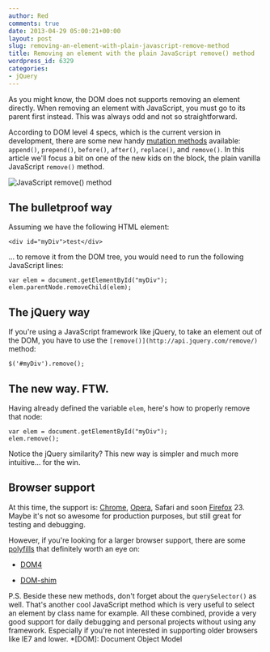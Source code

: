 ```yaml
---
author: Red
comments: true
date: 2013-04-29 05:00:21+00:00
layout: post
slug: removing-an-element-with-plain-javascript-remove-method
title: Removing an element with the plain JavaScript remove() method
wordpress_id: 6329
categories:
- jQuery
---
```


As you might know, the DOM does not supports removing an element directly. When removing an element with JavaScript, you must go to its parent first instead. This was always odd and not so straightforward.

According to DOM level 4 specs, which is the current version in development, there are some new handy [mutation methods](https://dvcs.w3.org/hg/domcore/raw-file/tip/Overview.html#interface-element) available: `append()`, `prepend()`, `before()`, `after()`, `replace()`, and `remove()`. In this article we'll focus a bit on one of the new kids on the block, the plain vanilla JavaScript `remove()` method.

![JavaScript remove() method](http://www.red-team-design.com/wp-content/uploads/2013/04/javascript-remove-method.png)

<!-- more -->



## The bulletproof way



Assuming we have the following HTML element:

    
    
    <div id="myDiv">test</div>
    



... to remove it from the DOM tree, you would need to run the following JavaScript lines:


    
    
    var elem = document.getElementById("myDiv");
    elem.parentNode.removeChild(elem);
    





## The jQuery way



If you're using a JavaScript framework like jQuery, to take an element out of the DOM, you have to use the `[remove()](http://api.jquery.com/remove/)` method:


    
    
    $('#myDiv').remove();
    





## The new way. FTW.



Having already defined the variable `elem`, here's how to properly remove that node:

    
    
    var elem = document.getElementById("myDiv");
    elem.remove();
    



Notice the jQuery similarity? This new way is simpler and much more intuitive... for the win.



## Browser support


At this time, the support is: [Chrome](http://trac.webkit.org/changeset/129400), [Opera](http://www.opera.com/docs/specs/presto2.12/#m212-395), Safari and soon [Firefox](http://hg.mozilla.org/mozilla-central/rev/9b71c6c95c6c) 23. Maybe it's not so awesome for production purposes, but still great for testing and debugging.

However, if you're looking for a larger browser support, there are some [polyfills](https://github.com/Modernizr/Modernizr/wiki/HTML5-Cross-Browser-Polyfills) that definitely worth an eye on:




	
  * [DOM4](https://github.com/WebReflection/dom4#dom4)

	
  * [DOM-shim](https://github.com/Raynos/DOM-shim)




P.S. Beside these new methods, don't forget about the `querySelector()` as well. That's another cool JavaScript method which is very useful to select an element by class name for example. All these combined, provide a very good support for daily debugging and personal projects without using any framework. Especially if you're not interested in supporting older browsers like IE7 and lower.
  *[DOM]: Document Object Model
